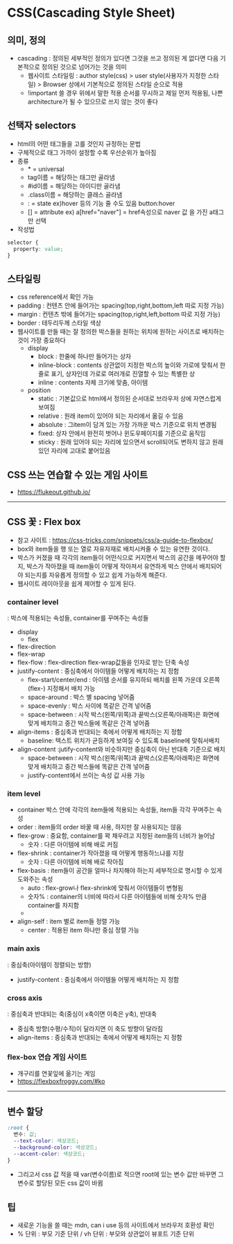 # CSS(Cascading Style Sheet)

## 의미, 정의

- cascading : 정의된 세부적인 정의가 있다면 그것을 쓰고 정의된 게 없다면 다음 기본적으로 정의된 것으로 넘어가는 것을 의미
  - 웹사이트 스타일링 : author style(css) > user style(사용자가 지정한 스타일) > Browser 상에서 기본적으로 정의된 스타일 순으로 적용
  - !important 쓸 경우 위에서 말한 적용 순서를 무시하고 제일 먼저 적용됨, 나쁜 architecture가 될 수 있으므로 쓰지 않는 것이 좋다

## 선택자 selectors

- html의 어떤 태그들을 고를 것인지 규정하는 문법
- 구체적으로 태그 가까이 설정할 수록 우선순위가 높아짐
- 종류
  - \* = universal
  - tag이름 = 해당하는 태그만 골라냄
  - #id이름 = 해당하는 아이디만 골라냄
  - .class이름 = 해당하는 클래스 골라냄
  - : = state ex)hover 등의 기능 줄 수도 있음 button:hover
  - [] = attribute ex) a[href="naver"] = href속성으로 naver 값
    을 가진 a태그만 선택
- 작성법

```css
selector {
  property: value;
}
```

## 스타일링

- css reference에서 확인 가능
- padding : 컨텐츠 안에 들어가는 spacing(top,right,bottom,left 따로 지정 가능)
- margin : 컨텐츠 밖에 들어가는 spacing(top,right,left,bottom 따로 지정 가능)
- border : 테두리두께 스타일 색상
- 웹사이트를 만들 때는 잘 정의한 박스들을 원하는 위치에 원하는 사이즈로 배치하는 것이 가장 중요하다
  - display
    - block : 한줄에 하나만 들어가는 상자
    - inline-block : contents 상관없이 지정한 박스의 높이와 가로에 맞춰서 한줄로 표기, 상자인데 가로로 여러개로 진열할 수 있는 특별한 상
    - inline : contents 자체 크기에 맞춤, 아이템
  - position
    - static : 기본값으로 html에서 정의된 순서대로 브라우저 상에 자연스럽게 보여짐
    - relative : 원래 item이 있어야 되는 자리에서 옮길 수 있음
    - absolute : 그item이 담겨 있는 가장 가까운 박스 기준으로 위치 변경됨
    - fixed: 상자 안에서 완전히 벗어나 윈도우페이지를 기준으로 움직임
    - sticky : 원래 있어야 되는 자리에 있으면서 scroll되어도 변하지 않고 원래 있던 자리에 고대로 붙어있음

## CSS 쓰는 연습할 수 있는 게임 사이트

- https://flukeout.github.io/

---

## CSS 꽃 : Flex box

- 참고 사이트 : https://css-tricks.com/snippets/css/a-guide-to-flexbox/
- box와 item들을 행 또는 열로 자유자재로 배치시켜줄 수 있는 유연한 것이다.
- 박스가 커졌을 때 각각의 item들이 어떤식으로 커지면서 박스의 공간을 메꾸어야 할지, 박스가 작아졌을 때 item들이 어떻게 작아져서 유연하게 박스 안에서 배치되어야 되는지를 자유롭게 정의할 수 있고 쉽게 가능하게 해준다.
- 웹사이트 레이아웃을 쉽게 제어할 수 있게 된다.

### container level

: 박스에 적용되는 속성들, container를 꾸며주는 속성들

- display
  - flex
- flex-direction
- flex-wrap
- flex-flow : flex-direction flex-wrap값들을 인자로 받는 단축 속성
- justify-content : 중심축에서 아이템들 어떻게 배치하는 지 정함
  - flex-start/center/end : 아이템 순서를 유지하되 배치를 왼쪽 가운데 오른쪽(flex-) 지정해서 배치 가능
  - space-around : 박스 별 spacing 넣어줌
  - space-evenly : 박스 사이에 똑같은 간격 넣어줌
  - space-between : 시작 박스(왼쪽/위쪽)과 끝박스(오른쪽/아래쪽)은 화면에 맞게 배치하고 중간 박스들에 똑같은 간격 넣어줌
- align-items : 중심축과 반대되는 축에서 어떻게 배치하는 지 정함
  - baseline: 텍스트 위치가 균등하게 보여질 수 있도록 baseline에 맞춰서배치
- align-content :jutify-content와 비슷하지만 중심축이 아닌 반대축 기준으로 배치
  - space-between : 시작 박스(왼쪽/위쪽)과 끝박스(오른쪽/아래쪽)은 화면에 맞게 배치하고 중간 박스들에 똑같은 간격 넣어줌
  - justify-content에서 쓰이는 속성 값 사용 가능

### item level

- container 박스 안에 각각의 item들에 적용되는 속성들, item들 각각 꾸며주는 속성
- order : item들의 order 바꿀 때 사용, 하지만 잘 사용되지는 않음
- flex-grow : 중요함, container를 꽉 채우려고 지정된 item들의 너비가 늘어남
  - 숫자 : 다른 아이템에 비해 배로 커짐
- flex-shrink : container가 작아졌을 때 어떻게 행동하느냐를 지정
  - 숫자 : 다른 아이템에 비해 배로 작아짐
- flex-basis : item들이 공간을 얼마나 차지해야 하는지 세부적으로 명시할 수 있게 도와주는 속성
  - auto : flex-grow나 flex-shrink에 맞춰서 아이템들이 변형됨
  - 숫자% : container의 너비에 따라서 다른 아이템들에 비해 숫자% 만큼 container를 차지함
  -
- align-self : item 별로 item들 정렬 가능
  - center : 적용된 item 하나만 중심 정렬 가능

### main axis

: 중심축(아이템이 정렬되는 방향)

- justify-content : 중심축에서 아이템들 어떻게 배치하는 지 정함

### cross axis

: 중심축과 반대되는 축(중심이 x축이면 이축은 y축), 반대축

- 중심축 방향(수평/수직)이 달라지면 이 축도 방향이 달라짐
- align-items : 중심축과 반대되는 축에서 어떻게 배치하는 지 정함

### flex-box 연습 게임 사이트

- 개구리를 연꽃잎에 옮기는 게임
- https://flexboxfroggy.com/#ko

---

## 변수 할당

```css
:root {
  변수: 값;
  --text-color: 색상코드;
  --background-color: 색상코드;
  --accent-color: 색상코드;
}
```

- 그리고서 css 값 적을 때 var(변수이름)로 적으면 root에 있는 변수 값만 바꾸면 그 변수로 할당된 모든 css 값이 바뀜

## 팁

- 새로운 기능을 쓸 때는 mdn, can i use 등의 사이트에서 브라우저 호환성 확인
- % 단위 : 부모 기준 단위 / vh 단위 : 부모와 상관없이 뷰포트 기준 단위
